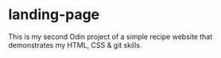 # landing-page
This is my second Odin project of a simple recipe website that demonstrates my HTML, CSS & git skills.


